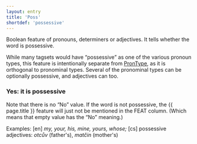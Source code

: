 ```yaml
---
layout: entry
title: 'Poss'
shortdef: 'possessive'
---
```


Boolean feature of pronouns, determiners or adjectives.
It tells whether the word is possessive.

While many tagsets would have “possessive” as one of the various pronoun types,
this feature is intentionally separate from <a href="PronType.html">PronType</a>,
as it is orthogonal to pronominal types.
Several of the pronominal types can be optionally possessive, and adjectives
can too.

### Yes: it is possessive

Note that there is no “No” value. If the word is not possessive, the
{{ page.title }} feature will just not be mentioned in the FEAT column. (Which
means that empty value has the “No” meaning.) 

Examples: [en] _my, your, his, mine, yours, whose;_ [cs] possessive adjectives:
_otcův_ (father's), _matčin_ (mother's)
